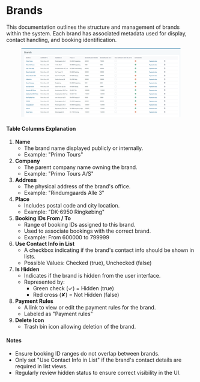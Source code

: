 # Brands

This documentation outlines the structure and management of brands within the system. Each brand has associated metadata used for display, contact handling, and booking identification.

<figure><img src="../.gitbook/assets/image (3) (1) (1) (1) (1) (1) (1) (1) (1).png" alt=""><figcaption></figcaption></figure>

#### Table Columns Explanation

1. **Name**
   * The brand name displayed publicly or internally.
   * Example: "Primo Tours"
2. **Company**
   * The parent company name owning the brand.
   * Example: "Primo Tours A/S"
3. **Address**
   * The physical address of the brand's office.
   * Example: "Rindumgaards Alle 3"
4. **Place**
   * Includes postal code and city location.
   * Example: "DK-6950 Ringkøbing"
5. **Booking IDs From / To**
   * Range of booking IDs assigned to this brand.
   * Used to associate bookings with the correct brand.
   * Example: From 600000 to 799999
6. **Use Contact Info in List**
   * A checkbox indicating if the brand's contact info should be shown in lists.
   * Possible Values: Checked (true), Unchecked (false)
7. **Is Hidden**
   * Indicates if the brand is hidden from the user interface.
   * Represented by:
     * Green check (✓) = Hidden (true)
     * Red cross (✘) = Not Hidden (false)
8. **Payment Rules**
   * A link to view or edit the payment rules for the brand.
   * Labeled as "Payment rules"
9. **Delete Icon**
   * Trash bin icon allowing deletion of the brand.

#### Notes

* Ensure booking ID ranges do not overlap between brands.
* Only set "Use Contact Info in List" if the brand's contact details are required in list views.
* Regularly review hidden status to ensure correct visibility in the UI.
